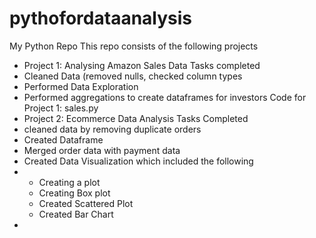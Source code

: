 # pythofordataanalysis
My Python Repo
This repo consists of the following projects
- Project 1: Analysing Amazon Sales Data
Tasks completed
- Cleaned Data (removed nulls, checked column types
- Performed Data Exploration
- Performed aggregations to create dataframes for investors
Code for Project 1: sales.py
- Project 2: Ecommerce Data Analysis
Tasks Completed
- cleaned data by removing duplicate orders
- Created Dataframe
- Merged order data with payment data
- Created Data Visualization which included the following
- - Creating a plot
  - Creating Box plot
  - Created Scattered Plot
  - Created Bar Chart
- 
